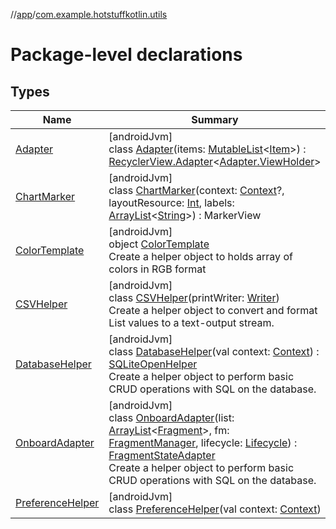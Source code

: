 //[app](../../index.md)/[com.example.hotstuffkotlin.utils](index.md)

# Package-level declarations

## Types

| Name | Summary |
|---|---|
| [Adapter](-adapter/index.md) | [androidJvm]<br>class [Adapter](-adapter/index.md)(items: [MutableList](https://kotlinlang.org/api/latest/jvm/stdlib/kotlin.collections/-mutable-list/index.html)&lt;[Item](../com.example.hotstuffkotlin.models/-item/index.md)&gt;) : [RecyclerView.Adapter](https://developer.android.com/reference/kotlin/androidx/recyclerview/widget/RecyclerView.Adapter.html)&lt;[Adapter.ViewHolder](-adapter/-view-holder/index.md)&gt; |
| [ChartMarker](-chart-marker/index.md) | [androidJvm]<br>class [ChartMarker](-chart-marker/index.md)(context: [Context](https://developer.android.com/reference/kotlin/android/content/Context.html)?, layoutResource: [Int](https://kotlinlang.org/api/latest/jvm/stdlib/kotlin/-int/index.html), labels: [ArrayList](https://kotlinlang.org/api/latest/jvm/stdlib/kotlin.collections/-array-list/index.html)&lt;[String](https://kotlinlang.org/api/latest/jvm/stdlib/kotlin/-string/index.html)&gt;) : MarkerView |
| [ColorTemplate](-color-template/index.md) | [androidJvm]<br>object [ColorTemplate](-color-template/index.md)<br>Create a helper object to holds array of colors in RGB format |
| [CSVHelper](-c-s-v-helper/index.md) | [androidJvm]<br>class [CSVHelper](-c-s-v-helper/index.md)(printWriter: [Writer](https://developer.android.com/reference/kotlin/java/io/Writer.html))<br>Create a helper object to convert and format List values to a text-output stream. |
| [DatabaseHelper](-database-helper/index.md) | [androidJvm]<br>class [DatabaseHelper](-database-helper/index.md)(val context: [Context](https://developer.android.com/reference/kotlin/android/content/Context.html)) : [SQLiteOpenHelper](https://developer.android.com/reference/kotlin/android/database/sqlite/SQLiteOpenHelper.html)<br>Create a helper object to perform basic CRUD operations with SQL on the database. |
| [OnboardAdapter](-onboard-adapter/index.md) | [androidJvm]<br>class [OnboardAdapter](-onboard-adapter/index.md)(list: [ArrayList](https://kotlinlang.org/api/latest/jvm/stdlib/kotlin.collections/-array-list/index.html)&lt;[Fragment](https://developer.android.com/reference/kotlin/androidx/fragment/app/Fragment.html)&gt;, fm: [FragmentManager](https://developer.android.com/reference/kotlin/androidx/fragment/app/FragmentManager.html), lifecycle: [Lifecycle](https://developer.android.com/reference/kotlin/androidx/lifecycle/Lifecycle.html)) : [FragmentStateAdapter](https://developer.android.com/reference/kotlin/androidx/viewpager2/adapter/FragmentStateAdapter.html)<br>Create a helper object to perform basic CRUD operations with SQL on the database. |
| [PreferenceHelper](-preference-helper/index.md) | [androidJvm]<br>class [PreferenceHelper](-preference-helper/index.md)(val context: [Context](https://developer.android.com/reference/kotlin/android/content/Context.html)) |
